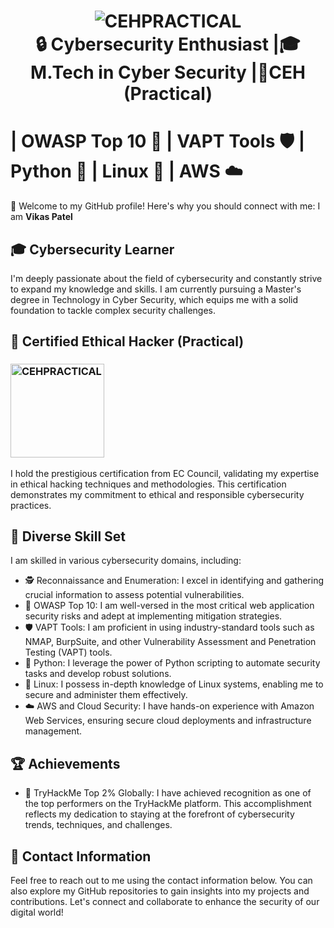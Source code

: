 <h1 align="center">
   <img src="https://github.com/VikasPatelVkp/VikasPatelVkp/assets/54985292/c7b85f50-7d21-4c6c-8355-8f98e9c4628d"
alt="CEHPRACTICAL" >
  <br>
🔒 Cybersecurity Enthusiast |🎓M.Tech in Cyber Security |📃CEH (Practical)
</h1>

# | OWASP Top 10 🚦 | VAPT Tools 🛡️ | Python 🐍 | Linux 🐧 | AWS ☁️

👋 Welcome to my GitHub profile! Here's why you should connect with me:
I am **Vikas Patel**

## 🎓 Cybersecurity Learner
I'm deeply passionate about the field of cybersecurity and constantly strive to expand my knowledge and skills. I am currently pursuing a Master's degree in Technology in Cyber Security, which equips me with a solid foundation to tackle complex security challenges.

## 📃 Certified Ethical Hacker (Practical)
<h3 align="left">
  <img src="https://github.com/VikasPatelVkp/VikasPatelVkp/assets/54985292/ab8dfdee-bb28-464f-ad24-45c0cdb23cb1" alt="CEHPRACTICAL" width="150" height="150">
</h3>
I hold the prestigious certification from EC Council, validating my expertise in ethical hacking techniques and methodologies. This certification demonstrates my commitment to ethical and responsible cybersecurity practices.

## 💪 Diverse Skill Set
I am skilled in various cybersecurity domains, including:

- 🕵️ Reconnaissance and Enumeration: I excel in identifying and gathering crucial information to assess potential vulnerabilities.
- 🚦 OWASP Top 10: I am well-versed in the most critical web application security risks and adept at implementing mitigation strategies.
- 🛡️ VAPT Tools: I am proficient in using industry-standard tools such as NMAP, BurpSuite, and other Vulnerability Assessment and Penetration Testing (VAPT) tools.
- 🐍 Python: I leverage the power of Python scripting to automate security tasks and develop robust solutions.
- 🐧 Linux: I possess in-depth knowledge of Linux systems, enabling me to secure and administer them effectively.
- ☁️ AWS and Cloud Security: I have hands-on experience with Amazon Web Services, ensuring secure cloud deployments and infrastructure management.

## 🏆 Achievements
- 🚀 TryHackMe Top 2% Globally: I have achieved recognition as one of the top performers on the TryHackMe platform. This accomplishment reflects my dedication to staying at the forefront of cybersecurity trends, techniques, and challenges.

## 📩 Contact Information
Feel free to reach out to me using the contact information below. You can also explore my GitHub repositories to gain insights into my projects and contributions. Let's connect and collaborate to enhance the security of our digital world!
